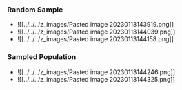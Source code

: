### Random Sample
+ ![[../../../z_images/Pasted image 20230113143919.png]]
+ ![[../../../z_images/Pasted image 20230113144039.png]]
+ ![[../../../z_images/Pasted image 20230113144158.png]]

### Sampled Population
+ ![[../../../z_images/Pasted image 20230113144246.png]]
+ ![[../../../z_images/Pasted image 20230113144325.png]]
